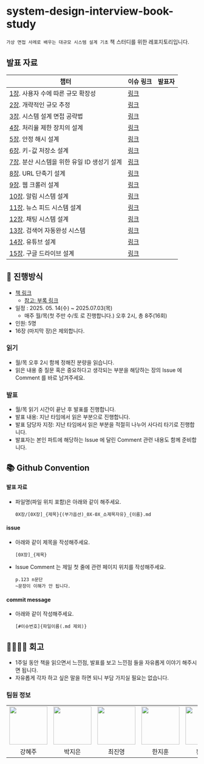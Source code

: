 # system-design-interview-book-study
`가상 면접 사례로 배우는 대규모 시스템 설계 기초` 책 스터디를 위한 레포지토리입니다.

## 발표 자료
| 챕터                                                                                 | 이슈 링크                                                                       | 발표자 |
|------------------------------------------------------------------------------------|:----------------------------------------------------------------------------|:----|
| [1장](https://github.com/HI-dle/system-design-interview-book-study/tree/main/01장). 사용자 수에 따른 규모 확장성        | [링크](https://github.com/HI-dle/system-design-interview-book-study/issues/3) |     |
| [2장](https://github.com/HI-dle/system-design-interview-book-study/tree/main/02장). 개략적인 규모 추정              | [링크](https://github.com/HI-dle/system-design-interview-book-study/issues/4) |     |
| [3장](https://github.com/HI-dle/system-design-interview-book-study/tree/main/03장). 시스템 설계 면접 공략법           | [링크](https://github.com/HI-dle/system-design-interview-book-study/issues/5) |     |
| [4장](https://github.com/HI-dle/system-design-interview-book-study/tree/main/04장). 처리율 제한 장치의 설계           | [링크](https://github.com/HI-dle/system-design-interview-book-study/issues/6) |     |
| [5장](https://github.com/HI-dle/system-design-interview-book-study/tree/main/05장). 안정 해시 설계                | [링크](https://github.com/HI-dle/system-design-interview-book-study/issues/7) |     |
| [6장](https://github.com/HI-dle/system-design-interview-book-study/tree/main/06장). 키-값 저장소 설계              | [링크](https://github.com/HI-dle/system-design-interview-book-study/issues/8) |     |
| [7장](https://github.com/HI-dle/system-design-interview-book-study/tree/main/07장). 분산 시스템을 위한 유일 ID 생성기 설계 | [링크](https://github.com/HI-dle/system-design-interview-book-study/issues/9) |     |
| [8장](https://github.com/HI-dle/system-design-interview-book-study/tree/main/08장). URL 단축기 설계              | [링크](https://github.com/HI-dle/system-design-interview-book-study/issues/10) |     |
| [9장](https://github.com/HI-dle/system-design-interview-book-study/tree/main/09장). 웹 크롤러 설계                | [링크](https://github.com/HI-dle/system-design-interview-book-study/issues/11) |     |
| [10장](https://github.com/HI-dle/system-design-interview-book-study/tree/main/10장). 알림 시스템 설계              | [링크](https://github.com/HI-dle/system-design-interview-book-study/issues/12) |     |
| [11장](https://github.com/HI-dle/system-design-interview-book-study/tree/main/11장). 뉴스 피드 시스템 설계           | [링크](https://github.com/HI-dle/system-design-interview-book-study/issues/13) |     |
| [12장](https://github.com/HI-dle/system-design-interview-book-study/tree/main/12장). 채팅 시스템 설계              | [링크](https://github.com/HI-dle/system-design-interview-book-study/issues/14) |     |
| [13장](https://github.com/HI-dle/system-design-interview-book-study/tree/main/13장). 검색어 자동완성 시스템           | [링크](https://github.com/HI-dle/system-design-interview-book-study/issues/15) |     |
| [14장](https://github.com/HI-dle/system-design-interview-book-study/tree/main/14장). 유튜브 설계                 | [링크](https://github.com/HI-dle/system-design-interview-book-study/issues/16) |     |
| [15장](https://github.com/HI-dle/system-design-interview-book-study/tree/main/15장). 구글 드라이브 설계             | [링크](https://github.com/HI-dle/system-design-interview-book-study/issues/17) |     |

## 📜 진행방식
- [책 링크](http://www.yes24.com/Product/Goods/102819435)
  - [참고: 부록 링크](https://github.com/alex-xu-system/bytebytego/blob/main/system_design_links.md) 
- 일정 : 2025. 05. 14(수) ~ 2025.07.03(목) 
  - 매주 월/목(첫 주만 수/토 로 진행합니다.) 오후 2시, 총 8주(16회)
- 인원: 5명
- 16장 (마지막 장)은 제외합니다.

### 읽기
- 월/목 오후 2시 함께 정해진 분량을 읽습니다.
- 읽은 내용 중 질문 혹은 중요하다고 생각되는 부분을 해당하는 장의 Issue 에 Comment 를 바로 남겨주세요.

### 발표
- 월/목 읽기 시간이 끝난 후 발표를 진행합니다.
- 발표 내용: 지난 타임에서 읽은 부분으로 진행합니다.
- 발표 담당자 지정: 지난 타임에서 읽은 부분을 적절히 나누어 사다리 타기로 진행합니다.
- 발표자는 본인 파트에 해당하는 Issue 에 달린 Comment 관련 내용도 함께 준비합니다.

## 📚 Github Convention

#### 발표 자료 
  - 파일명(파일 위치 포함)은 아래와 같이 해주세요.
    ```
    0X장/[0X장]_{제목}{(부가옵션)_0X-0X_소제목자유}_{이름}.md
    ```

#### issue 
  - 아래와 같이 제목을 작성해주세요.
    ```
    [0X장]_{제목}
    ```
  - Issue Comment 는 제일 첫 줄에 관련 페이지 위치를 작성해주세요.
    ```
    p.123 n문단
    ~문장이 이해가 안 됩니다.
    ```
    
#### commit message 
  - 아래와 같이 작성해주세요.
    ```
    [#이슈번호]{파일이름(.md 제외)}
    ```

## 👨‍👩‍👧‍👦 회고

- 1주일 동안 책을 읽으면서 느낀점, 발표를 보고 느낀점 들을 자유롭게 이야기 해주시면 됩니다.
- 자유롭게 각자 하고 싶은 말을 하면 되니 부담 가지실 필요는 없습니다.

### 팀원 정보
<table>
    <tr>
        <td align="center">
            <a href="https://github.com/hyezuu"><img  width="100px" src="https://avatars.githubusercontent.com/u/147456219?v=4" /></a>
        </td>
        <td align="center">
            <a href="https://github.com/je-pa"><img  width="100px" src="https://avatars.githubusercontent.com/u/76720692?v=4" /></a>
        </td>
        <td align="center">
            <a href="https://github.com/cchoijjinyoung"><img  width="100px" src="https://avatars.githubusercontent.com/u/68311264?v=4" /></a>
        </td>
        <td align="center">
            <a href="https://github.com/hanjihoon03"><img  width="100px" src="https://avatars.githubusercontent.com/u/163777923?v=4" /></a>
        </td>
        <td align="center">
            <a href="https://github.com/HanaHww2"><img  width="100px" src="https://avatars.githubusercontent.com/u/62924471?v=4" /></a>
        </td>
    </tr>
    <tr>
        <td align="center">강혜주</td>
        <td align="center">박지은</td>
        <td align="center">최진영</td>
        <td align="center">한지훈</td>
        <td align="center">황하온</td>
    </tr>
</table>

